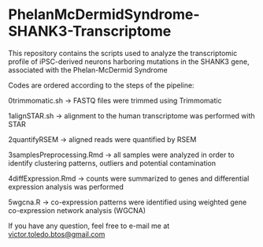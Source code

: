 # PhelanMcDermidSyndrome-SHANK3-Transcriptome
This repository contains the scripts used to analyze the transcriptomic profile of iPSC-derived neurons harboring mutations in the SHANK3 gene, associated with the Phelan-McDermid Syndrome

Codes are ordered according to the steps of the pipeline:

0trimmomatic.sh -> FASTQ files were trimmed using Trimmomatic

1alignSTAR.sh -> alignment to the human transcriptome was performed with STAR

2quantifyRSEM -> aligned reads were quantified by RSEM

3samplesPreprocessing.Rmd -> all samples were analyzed in order to identify clustering patterns, outliers and potential contamination

4diffExpression.Rmd -> counts were summarized to genes and differential expression analysis was performed

5wgcna.R -> co-expression patterns were identified using weighted gene co-expression network analysis (WGCNA)



If you have any question, feel free to e-mail me at victor.toledo.btos@gmail.com
